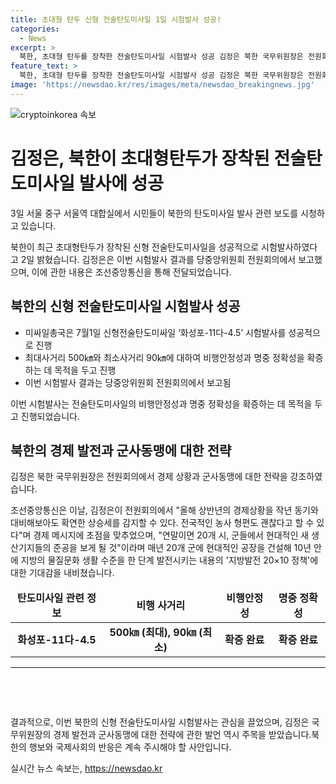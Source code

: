 ```yaml
---
title: 초대형 탄두 신형 전술탄도미사일 1일 시험발사 성공!
categories:
  - News
excerpt: >
  북한, 초대형 탄두를 장착한 전술탄도미사일 시험발사 성공 김정은 북한 국무위원장은 전원회의에서 경제의 확실한 상승을 언급하며 경제에 초점을 맞추었다. 또한, 북한은 최근 4.5톤급 초대형 탄두를 장착한 신형 전술탄도미사일의 시험발사에 성공했다고 밝혔으며, 미싸일총국은 중량모의탄두를 장착한 미싸일의 안정성과 명중 정확성을 확증하기 위한 시험발사를 계획 중이라고 전했다. 
feature_text: >
  북한, 초대형 탄두를 장착한 전술탄도미사일 시험발사 성공 김정은 북한 국무위원장은 전원회의에서 경제의 확실한 상승을 언급하며 경제에 초점을 맞추었다. 또한, 북한은 최근 4.5톤급 초대형 탄두를 장착한 신형 전술탄도미사일의 시험발사에 성공했다고 밝혔으며, 미싸일총국은 중량모의탄두를 장착한 미싸일의 안정성과 명중 정확성을 확증하기 위한 시험발사를 계획 중이라고 전했다. 
image: 'https://newsdao.kr/res/images/meta/newsdao_breakingnews.jpg'
---
```


<p><img src="https://newsdao.kr/res/images/meta/newsdao_breakingnews.jpg" alt="cryptoinkorea 속보" /></p>

<h1>김정은, 북한이 초대형탄두가 장착된 전술탄도미사일 발사에 성공</h1>

<p data-ke-size="size16">3일 서울 중구 서울역 대합실에서 시민들이 북한의 탄도미사일 발사 관련 보도를 시청하고 있습니다.</p>

<p>북한이 최근 초대형탄두가 장착된 신형 전술탄도미사일을 성공적으로 시험발사하였다고 2일 밝혔습니다. 김정은은 이번 시험발사 결과를 당중앙위원회 전원회의에서 보고했으며, 이에 관한 내용은 조선중앙통신을 통해 전달되었습니다. </p>

<h2 data-ke-size="size26">북한의 신형 전술탄도미사일 시험발사 성공</h2>

<ul>
<li>미싸일총국은 7월1일 신형전술탄도미싸일 ‘화성포-11다-4.5’ 시험발사를 성공적으로 진행</li>
<li>최대사거리 500㎞와 최소사거리 90㎞에 대하여 비행안정성과 명중 정확성을 확증하는 데 목적을 두고 진행</li>
<li>이번 시험발사 결과는 당중앙위원회 전원회의에서 보고됨</li>
</ul>

<p data-ke-size="size16">이번 시험발사는 전술탄도미사일의 비행안정성과 명중 정확성을 확증하는 데 목적을 두고 진행되었습니다.</p>

<h2 data-ke-size="size26">북한의 경제 발전과 군사동맹에 대한 전략</h2>

<p data-ke-size="size16">김정은 북한 국무위원장은 전원회의에서 경제 상황과 군사동맹에 대한 전략을 강조하였습니다.</p>

<p>조선중앙통신은 이날, 김정은이 전원회의에서 "올해 상반년의 경제상황을 작년 동기와 대비해보아도 확연한 상승세를 감지할 수 있다. 전국적인 농사 형편도 괜찮다고 할 수 있다"며 경제 메시지에 초점을 맞추었으며, "연말이면 20개 시, 군들에서 현대적인 새 생산기지들의 준공을 보게 될 것"이라며 매년 20개 군에 현대적인 공장을 건설해 10년 안에 지방의 물질문화 생활 수준을 한 단계 발전시키는 내용의 '지방발전 20×10 정책'에 대한 기대감을 내비쳤습니다.</p>

<p data-ke-size="size16"></p>

<table>
<thead>
<tr>
<td style="text-align: center; height: 17px;"><b>탄도미사일 관련 정보</b></td>
<td style="text-align: center; height: 17px;"><b>비행 사거리</b></td>
<td style="text-align: center; height: 17px;"><b>비행안정성</b></td>
<td style="text-align: center; height: 17px;"><b>명중 정확성</b></td>
</tr>
</thead>
<tbody>
<tr>
<td style="text-align: center; height: 17px;"><b>화성포-11다-4.5</b></td>
<td style="text-align: center; height: 17px;"><b>500㎞ (최대), 90㎞ (최소)</b></td>
<td style="text-align: center; height: 17px;"><b>확증 완료</b></td>
<td style="text-align: center; height: 17px;"><b>확증 완료</b></td>
</tr>
</tbody>
</table>

<p data-ke-size="size16"></p>

<hr>

<p data-ke-size="size16">&nbsp;</p>

<p data-ke-size="size16">&nbsp;</p>

<p>결과적으로, 이번 북한의 신형 전술탄도미사일 시험발사는 관심을 끌었으며, 김정은 국무위원장의 경제 발전과 군사동맹에 대한 전략에 관한 발언 역시 주목을 받았습니다.북한의 행보와 국제사회의 반응은 계속 주시해야 할 사안입니다.</p>
실시간 뉴스 속보는, <a href="https://newsdao.kr" rel="dofollow">https://newsdao.kr</a>


